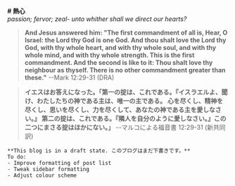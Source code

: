**# 熱心**  
_passion; fervor; zeal- unto whither shall we direct our hearts?_

>**And Jesus answered him: "The first commandment of all is, Hear, O Israel: the Lord thy God is one God. And thou shalt love the Lord thy God, with thy whole heart, and with thy whole soul, and with thy whole mind, and with thy whole strength. This is the first commandment. And the second is like to it: Thou shalt love thy neighbour as thyself. There is no other commandment greater than these."** --Mark 12:29-31 (DRA)

>**イエスはお答えになった。「第一の掟は、これである。『イスラエルよ、聞け、わたしたちの神である主は、唯一の主である。 心を尽くし、精神を尽くし、思いを尽くし、力を尽くして、あなたの神である主を愛しなさい。』 第二の掟は、これである。『隣人を自分のように愛しなさい。』この二つにまさる掟はほかにない。」** --マルコによる福音書 12:29-31 (新共同訳)

```
**This blog is in a draft state. このブログはまだ下書きです。**
To do:
- Improve formatting of post list
- Tweak sidebar formatting
- Adjust colour scheme
```
